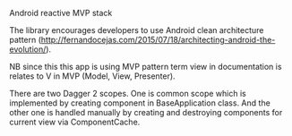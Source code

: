 Android reactive MVP stack

The library encourages developers to use Android clean architecture pattern (http://fernandocejas.com/2015/07/18/architecting-android-the-evolution/).

NB since this this app is using MVP pattern term view in documentation is relates to V in MVP (Model, View, Presenter).

There are two Dagger 2 scopes. One is common scope which is implemented by creating component in BaseApplication class. And the other one is handled manually by creating and destroying components for current view via ComponentCache.
